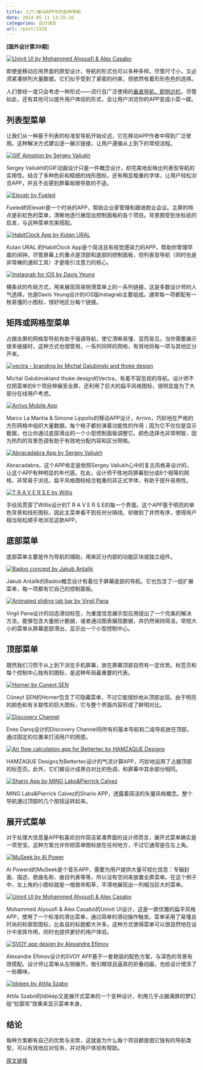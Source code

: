 ```yaml
---
title: 入门:移动APP中的各种导航
date: 2014-05-11 13:25:16
categories: 设计译文
url: /post/3328
---
```


**[国外设计第39期]**

[![Univit UI by Mohammed Alyousfi &amp; Alex Casabo](http://designmodo.com/wp-content/uploads/2014/04/Univit-UI-by-Mohammed-Alyousfi-Alex-Casabo.jpg)](https://www.behance.net/gallery/Univit-UI/13711535) 

即使是移动应用界面的原型设计，导航的形式也可以多种多样。尽管尺寸小，又必须紧凑排列大量数据，它们似乎受到了紧密的约束，但依然有着形形色色的选择。

人们曾经一度只会考虑一种形式——流行且广泛使用的[垂直导航，即侧边栏](http://designmodo.com/vertical-side-menu-mobile-apps/)。尽管如此，还有其他可以提升用户体验的形式，会让用户浏览你的APP变成小菜一碟。

## 列表型菜单

让我们从一种基于列表的标准型导航开始论述，它在移动APP作者中得到广泛使用。这种解决方式建议逐一展示链接，让用户遵循从上到下的常规流程。

[![GIF Aimation by Sergey Valiukh](http://designmodo.com/wp-content/uploads/2014/04/GIF-Aimation-by-Sergey-Valiukh.jpg)](https://www.behance.net/gallery/GIF-Aimation/13418581)

Sergey Valiukh的GIF动画设计只是一件概念设计，却完美地反映出列表型导航的实用性。结合了多种色彩和精细的线形图标，还有稍显粗重的字体，让用户轻松浏览APP，并且不会感到屏幕局限导致的不适。

[![Elevatr by Fueled](http://designmodo.com/wp-content/uploads/2014/04/Elevatr-by-Fueled.jpg)](https://www.behance.net/gallery/Elevatr/10461719)

Fueled的Elevatr是一个时尚的APP，帮助企业家管理和跟进商业会议。主屏的特点是彩虹色的菜单，清晰地逐行展现出控制面板的各个项目。背景图受到坐标纸的启发，与这种菜单完美搭配。

[![HabitClock App by Kutan URAL](http://designmodo.com/wp-content/uploads/2014/04/HabitClock-App-by-Kutan-URAL.jpg)](https://www.behance.net/gallery/HabitClock-App/10793005)

Kutan URAL 的HabitClock App是个简洁且有视觉感染力的APP，帮助你管理早晨的闹钟。尽管屏幕上的重点是顶部和底部的控制面板，但列表型导航（同时也是非常棒的通知工具）才是吸引注意力的核心。

[![Instagrab for iOS by Davis Yeung](http://designmodo.com/wp-content/uploads/2014/04/Instagrab-for-iOS-by-Davis-Yeung.jpg)](https://www.behance.net/gallery/Instagrab-for-iOS/10213537)

横条状的布局方式，用来展现简易侧滑菜单上的一系列链接，这是多数设计师的人气选择，也是Davis Yeung设计的iOS版Instagrab主要组成。通常每一项都配有一枚易懂的小图标，很好地区分每个链接。

## 矩阵或网格型菜单

占据全屏的网格型导航有助于强调导航，使它清晰易懂、显而易见。当你需要展示很多链接时，这种方式也很管用，一系列同样的网格，有效地将每一项与其他区分开来。

[![vectra - branding by Michal Galubinski and thoke design](http://designmodo.com/wp-content/uploads/2014/04/vectra-branding-by-Michal-Galubinski-and-thoke-design.jpg)](https://www.behance.net/gallery/vectra-branding/15209033)

Michal Galubinskiand thoke design的Vectra，有着不容忽视的导航。设计师不仅把菜单的6个项目伸展至全屏，还利用了巨大的扁平风格图标，很明显是为了大部分在线用户考虑。

[![Arrivo Mobile App](http://designmodo.com/wp-content/uploads/2014/04/Arrivo-Mobile-App.jpg)](https://www.behance.net/gallery/Arrivo-Mobile-App/13950767)

Marco La Mantia &amp; Simone Lippolis的移动APP设计，Arrivo，巧妙地在严格的方形网格中组织大量数据。每个格子都扮演着功能性的作用；因为它不仅仅是显示数据，也让你通过底部滑出的一个小型控制面板调整它。颜色选择也非常明智，因为热烈的背景色调有助于有效地分配内容和区分网格。

[![Abracadabra App by Sergey Valiukh](http://designmodo.com/wp-content/uploads/2014/04/Abracadabra-App-by-Sergey-Valiukh.jpg)](https://www.behance.net/gallery/GIF-Abracadabra-App/13691641)

Abracadabra，这个APP肯定是依照Sergey Valiukh心中的复古风格来设计的，让这个APP有种明显的年代感。在此，设计师干练地将屏幕划分成6个相等的网格，非常易于浏览。扁平风格图标结合粗重的非正式字体，有助于提升易用性。

[![T R A V E R S E by  Willis](http://designmodo.com/wp-content/uploads/2014/04/T-R-A-V-E-R-S-E-by-Willis.jpg)](https://www.behance.net/gallery/T-R-A-V-E-R-S-E/8769919)

手绘风贯穿了Willis设计的T R A V E R S E的每一个界面。这个APP基于明亮的单色背景和线形图标，因此主菜单看不到任何分隔线，却做到了井然有序，使得用户相当轻松顺手地浏览这款APP。

## 底部菜单

底部菜单主要是作为导航的辅助，用来区分内部的功能区块或独立组件。

[![Badoo concept by Jakub Antalik](http://designmodo.com/wp-content/uploads/2014/04/Badoo-concept-by-Jakub-Antalik.jpg)](https://www.behance.net/gallery/Badoo-concept/15040411)

Jakub Antalík的Badoo概念设计有着位于屏幕底部的导航。它也包含了一组扩展菜单，每一项都有它自己的控制面板。

[![Animated sliding tab bar by Virgil Pana](http://designmodo.com/wp-content/uploads/2014/04/Animated-sliding-tab-bar-by-Virgil-Pana.jpg)](https://www.behance.net/gallery/Animated-sliding-tab-bar/7528101)

Virgil Pana设计的动态滑动标签，为重度信息展示型应用提出了一个完美的解决方法，能够包含大量统计数据，或者通过图表展现数据，并仍然保持简洁。常规大小的菜单从屏幕底部滑出，显示出一个小型控制中心。

## 顶部菜单

既然我们习惯于从上到下浏览手机屏幕，放在屏幕顶部自然有一定优势。标签页和每个控制中心独有的图标，是这种布局最重要的代表。

[![Horner by Cuneyt SEN](http://designmodo.com/wp-content/uploads/2014/04/Horner-by-Cuneyt-SEN.jpg)](https://www.behance.net/gallery/Horner/14630571)

Cüneyt ŞEN的Horner包含了可隐藏菜单，不过它能很妙地从顶部出现。由于明亮的颜色和有关联性的巨大图标，它与整个界面内容形成了鲜明对比。

[![Discovery Channel](http://designmodo.com/wp-content/uploads/2014/04/Discovery-Channel.jpg)](https://www.behance.net/gallery/Discovery-Channel/7900623)

Enes Danış设计的Discovery Channel将所有的基本导航和二级导航放在顶部，通过固定的位置来打消用户的困惑。

[![Air flow calculation app for Bettertec by HAMZAQUE Designs](http://designmodo.com/wp-content/uploads/2014/04/Air-flow-calculation-app-for-Bettertec-by-HAMZAQUE-Designs.jpg)](https://www.behance.net/gallery/Air-flow-calculation-app-for-Bettertec/15130263)

HAMZAQUE Designs为Bettertec设计的气流计算APP，巧妙地运用了占据顶部的标签页。此外，它们被设计成黑白对比的色调，和屏幕中其余部分相同。

[![Shario App by MING Labs&amp;Pierrick Calvez](http://designmodo.com/wp-content/uploads/2014/04/Shario-App-by-MING-LabsPierrick-Calvez.jpg)](https://www.behance.net/gallery/11853341/Shario-App)

MING Labs&amp;Pierrick Calvez的Shario APP，透露着简洁的矢量风格概念。整个导航通过顶部的几个按钮运转起来。

## 展开式菜单

对于处理大信息量APP和喜欢创作简洁紧凑界面的设计师而言，展开式菜单确实是一项至宝。这种方案允许你把菜单图标放在任何地方，不过它通常是在左上角。

[![MuSeek by Al Power](http://designmodo.com/wp-content/uploads/2014/04/MuSeek-by-Al-Power.jpg)](https://www.behance.net/gallery/MuSeek/15159455)

Al Powerd的MuSeek是个音乐APP，需要为用户提供大量可视化信息：专辑封面、描述、歌曲名称、曲目列表等等，所以没有空间来放置全屏菜单。在这个例子中，左上角的小图标就是一根救命稻草，平滑地展现出一列相当巨大的菜单。

[![Univit UI by Mohammed Alyousfi &amp; Alex Casabo](http://designmodo.com/wp-content/uploads/2014/04/Univit-UI-by-Mohammed-Alyousfi-Alex-Casabo.jpg)](https://www.behance.net/gallery/Univit-UI/13711535)

Mohammed Alyousfi &amp; Àlex Casabò的Univit UI设计，这是一款优雅的扁平风格APP，使用了一个标准的滑出菜单，通过简单的滑动操作触发。菜单采用了易懂且时尚的轮廓型图标，比各自的标题都大许多。这种方式使得菜单可以很自然地在设计中发挥作用，同时也提供更好的用户体验。

[![SVOY app design by Alexandre Efimov](http://designmodo.com/wp-content/uploads/2014/04/SVOY-app-design-by-Alexandre-Efimov.jpg)](https://www.behance.net/gallery/SVOY-app-design/8548355)

Alexandre Efimov设计的SVOY APP基于一套艳丽的配色方案，与深色的背景有效搭配。设计师让菜单从左侧展开。吸引眼球且逼真的折叠动画，也给设计增添了一些趣味。

[![Idokep by Attila Szabo](http://designmodo.com/wp-content/uploads/2014/04/Idokep-by-Attila-Szabo.jpg)](https://www.behance.net/gallery/Idokp-weather-app-redesign/10536853)

Attila Szabó的Időkép又是展开式菜单的一个变种设计，利用几乎占据满屏的梦幻般“拉窗帘”效果来显示菜单本身。

## 结论

每种方案都有自己的优势与劣势，这就是为什么每个项目都提倡它独有的导航类型，可以有效地应对任务，并对用户体验有帮助。

[原文链接](http://designmodo.com/mobile-app-navigations/)